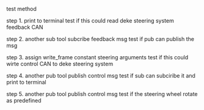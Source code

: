 test method

step 1.
        print to terminal
	test if this could read deke steering system feedback CAN

step 2.
        another sub tool subcribe feedback msg
	test if pub can publish the msg

step 3.
	assign write_frame constant steering arguments
	test if this could wirte control CAN to deke steering system

step 4.
	another pub tool publish control msg
	test if sub can subciribe it and print to terminal

step 5.
	another pub tool publish control msg
	test if the steering wheel rotate as predefined
